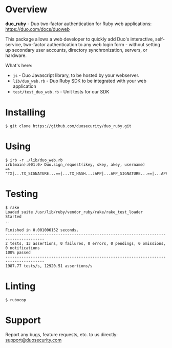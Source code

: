 # Overview

**duo_ruby** - Duo two-factor authentication for Ruby web applications: https://duo.com/docs/duoweb

This package allows a web developer to quickly add Duo's interactive, self-service, two-factor authentication to any web login form - without setting up secondary user accounts, directory synchronization, servers, or hardware.

What's here:

* `js` - Duo Javascript library, to be hosted by your webserver.
* `lib/duo_web.rb` - Duo Ruby SDK to be integrated with your web application
* `test/test_duo_web.rb` -  Unit tests for our SDK

# Installing

```
$ git clone https://github.com/duosecurity/duo_ruby.git
```

# Using

```
$ irb -r ./lib/duo_web.rb
irb(main):001:0> Duo.sign_request(ikey, skey, akey, username)
=> "TX|...TX_SIGNATURE...==|...TX_HASH...:APP|...APP_SIGNATURE...==|...APP_HASH..."
```

# Testing

```
$ rake
Loaded suite /usr/lib/ruby/vendor_ruby/rake/rake_test_loader
Started
..

Finished in 0.001006152 seconds.
---------------------------------------------------------------------------------------
2 tests, 13 assertions, 0 failures, 0 errors, 0 pendings, 0 omissions, 0 notifications
100% passed
---------------------------------------------------------------------------------------
1987.77 tests/s, 12920.51 assertions/s
```

# Linting

```
$ rubocop
```

# Support

Report any bugs, feature requests, etc. to us directly: support@duosecurity.com
